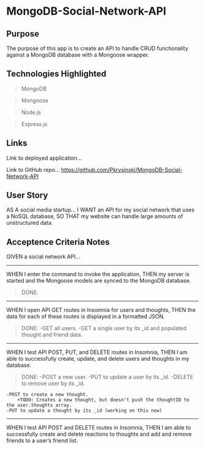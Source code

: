 # MongoDB-Social-Network-API

## Purpose
The purpose of this app is to create an API to handle CRUD functionality against a MongoDB database with a Mongoose wrapper.


## Technologies Highlighted
>MongoDB

>Mongoose

>Node.js

>Express.js

## Links

Link to deployed application...


Link to GitHub repo...
https://github.com/Pkrysinski/MongoDB-Social-Network-API

## User Story

AS A social media startup...
I WANT an API for my social network that uses a NoSQL database,
SO THAT my website can handle large amounts of unstructured data.


## Acceptence Criteria Notes

GIVEN a social network API...

- - - - -
WHEN I enter the command to invoke the application,
THEN my server is started and the Mongoose models are synced to the MongoDB database.
>DONE.

- - - - -
WHEN I open API GET routes in Insomnia for users and thoughts,
THEN the data for each of these routes is displayed in a formatted JSON.
>DONE:
    -GET all users.
    -GET a single user by its _id and populated thought and friend data.

- - - - -
WHEN I test API POST, PUT, and DELETE routes in Insomnia,
THEN I am able to successfully create, update, and delete users and thoughts in my database.
>DONE:
    -POST a new user.
    -PUT to update a user by its _id.
    -DELETE to remove user by its _id.

    -POST to create a new thought.
        +TODO: Creates a new thought, but doesn't push the thoughtID to the user.thoughts array.
    -PUT to update a thought by its _id (working on this now)

- - - - -
WHEN I test API POST and DELETE routes in Insomnia,
THEN I am able to successfully create and delete reactions to thoughts and add and remove friends to a user’s friend list.
